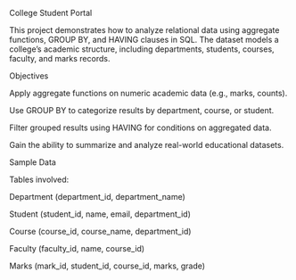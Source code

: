 College Student Portal 

This project demonstrates how to analyze relational data using aggregate functions, GROUP BY, and HAVING clauses in SQL.
The dataset models a college’s academic structure, including departments, students, courses, faculty, and marks records.

Objectives

Apply aggregate functions on numeric academic data (e.g., marks, counts).

Use GROUP BY to categorize results by department, course, or student.

Filter grouped results using HAVING for conditions on aggregated data.

Gain the ability to summarize and analyze real-world educational datasets.

Sample Data

Tables involved:

Department (department_id, department_name)

Student (student_id, name, email, department_id)

Course (course_id, course_name, department_id)

Faculty (faculty_id, name, course_id)

Marks (mark_id, student_id, course_id, marks, grade)



